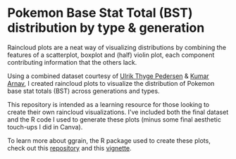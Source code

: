 # Pokemon Base Stat Total (BST) distribution by type & generation

Raincloud plots are a neat way of visualizing distributions by combining the features of a scatterplot, boxplot and (half) violin plot, each component contributing information that the others lack. 

Using a combined dataset courtesy of [Ulrik Thyge Pedersen](https://www.kaggle.com/datasets/ulrikthygepedersen/pokemon-stats) & [Kumar Arnav](https://www.kaggle.com/datasets/arnavvvvv/pokemon-pokedex), I created raincloud plots to visualize the distribution of Pokemon base stat totals (BST) across generations and types.

This repository is intended as a learning resource for those looking to create their own raincloud visualizations. I've included both the final dataset and the R code I used to generate these plots (minus some final aesthetic touch-ups I did in Canva).

To learn more about ggrain, the R package used to create these plots, check out this [repository](https://github.com/njudd/ggrain) and this [vignette](https://cran.r-project.org/web/packages/ggrain/vignettes/ggrain.html).
